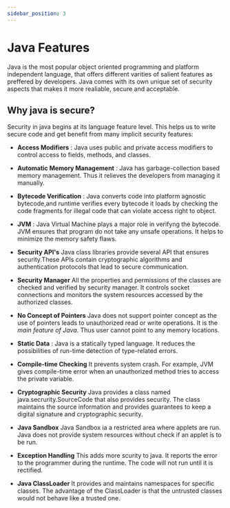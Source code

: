 ```yaml
---
sidebar_position: 3
---
```

# Java Features

Java is the most popular object oriented programming  and platform independent language, that offers different varities of salient features as preffered by developers.
Java comes with its own unique set of security aspects that makes it more realiable, secure and acceptable.

## Why java is secure?

Security in java begins at its language feature level. This helps us to write secure code and get benefit from many implicit security features:

- **Access Modifiers** : Java uses public and private access modifiers to control access to fields, methods, and classes.

- **Automatic Memory Management** : Java has garbage-collection based memory management. Thus it relieves the developers from managing it manually.

- **Bytecode Verification** : Java converts code into platform agnostic bytecode,and runtime verifies every bytecode it loads by checking the code fragments for illegal code that can violate access right to object.
- **JVM** : Java Virtual Machine plays a major role in verifyng the bytecode. JVM ensures that program do not take any unsafe operations. It helps to minimize the memory safety flaws.

- **Security API's**
Java class libraries provide several API that ensures security.These APIs contain cryptographic algorithms and authentication protocols that lead to secure communication.

- **Security Manager**
All the properties and permissions of the classes are checked and verified by security manager. It controls socket connections and monitors the system resources accessed by the authorized classes.

- **No Concept of Pointers**
Java does not support pointer concept as the use of pointers leads to unauthorized read or write operations. It is the *main feature of Java*. Thus user cannot point to any memory locations. 

- **Static Data** : Java is a statically typed language. It reduces the possibilities of run-time detection of type-related errors.

- **Compile-time Checking**
It prevents system crash. For example, JVM gives compile-time error when an unauthorized method tries to access the private variable.

- **Cryptographic Security**
Java provides a class named java.secrurity.SourceCode that also provides security. The class maintains the source information and provides guarantees to keep a digital signature and cryptographic security.

- **Java Sandbox**
Java Sandbox ia a restricted area where applets are run. Java does not provide system resources without check if an applet is to be run.

- **Exception Handling**
This adds more scurity to java. It reports the error to the programmer during the runtime. The code will not run until it is rectified.

- **Java ClassLoader**
It provides and maintains namespaces for specific classes. The advantage of the ClassLoader is that the untrusted classes would not behave like a trusted one.



